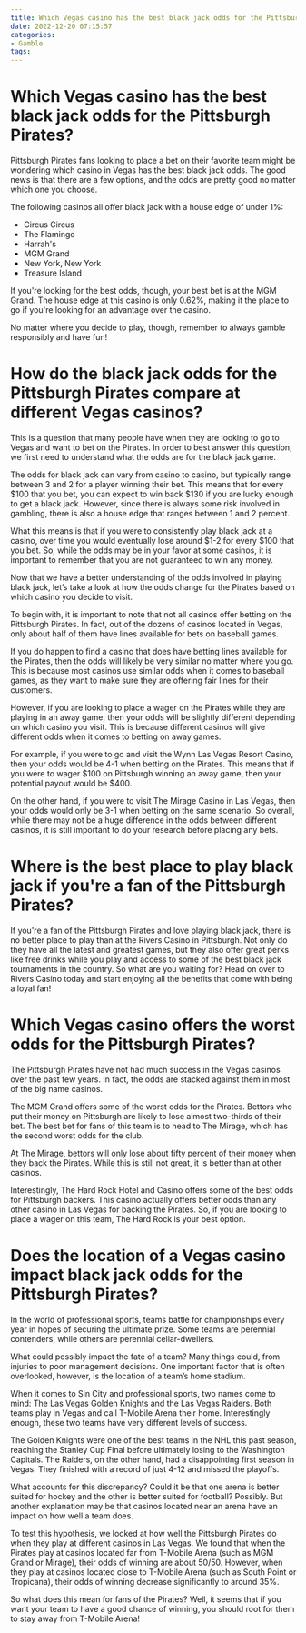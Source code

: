 ```yaml
---
title: Which Vegas casino has the best black jack odds for the Pittsburgh Pirates
date: 2022-12-20 07:15:57
categories:
- Gamble
tags:
---
```



#  Which Vegas casino has the best black jack odds for the Pittsburgh Pirates?

Pittsburgh Pirates fans looking to place a bet on their favorite team might be wondering which casino in Vegas has the best black jack odds. The good news is that there are a few options, and the odds are pretty good no matter which one you choose.

The following casinos all offer black jack with a house edge of under 1%:

- Circus Circus
- The Flamingo
- Harrah's
- MGM Grand
- New York, New York
- Treasure Island

If you're looking for the best odds, though, your best bet is at the MGM Grand. The house edge at this casino is only 0.62%, making it the place to go if you're looking for an advantage over the casino.

No matter where you decide to play, though, remember to always gamble responsibly and have fun!

#  How do the black jack odds for the Pittsburgh Pirates compare at different Vegas casinos?

This is a question that many people have when they are looking to go to Vegas and want to bet on the Pirates. In order to best answer this question, we first need to understand what the odds are for the black jack game. 

The odds for black jack can vary from casino to casino, but typically range between 3 and 2 for a player winning their bet. This means that for every $100 that you bet, you can expect to win back $130 if you are lucky enough to get a black jack. However, since there is always some risk involved in gambling, there is also a house edge that ranges between 1 and 2 percent. 

What this means is that if you were to consistently play black jack at a casino, over time you would eventually lose around $1-2 for every $100 that you bet. So, while the odds may be in your favor at some casinos, it is important to remember that you are not guaranteed to win any money. 

Now that we have a better understanding of the odds involved in playing black jack, let’s take a look at how the odds change for the Pirates based on which casino you decide to visit. 

To begin with, it is important to note that not all casinos offer betting on the Pittsburgh Pirates. In fact, out of the dozens of casinos located in Vegas, only about half of them have lines available for bets on baseball games. 

If you do happen to find a casino that does have betting lines available for the Pirates, then the odds will likely be very similar no matter where you go. This is because most casinos use similar odds when it comes to baseball games, as they want to make sure they are offering fair lines for their customers. 

However, if you are looking to place a wager on the Pirates while they are playing in an away game, then your odds will be slightly different depending on which casino you visit. This is because different casinos will give different odds when it comes to betting on away games. 

For example, if you were to go and visit the Wynn Las Vegas Resort Casino, then your odds would be 4-1 when betting on the Pirates. This means that if you were to wager $100 on Pittsburgh winning an away game, then your potential payout would be $400. 

On the other hand, if you were to visit The Mirage Casino in Las Vegas, then your odds would only be 3-1 when betting on the same scenario. So overall, while there may not be a huge difference in the odds between different casinos, it is still important to do your research before placing any bets.

# Where is the best place to play black jack if you're a fan of the Pittsburgh Pirates?

If you're a fan of the Pittsburgh Pirates and love playing black jack, there is no better place to play than at the Rivers Casino in Pittsburgh. Not only do they have all the latest and greatest games, but they also offer great perks like free drinks while you play and access to some of the best black jack tournaments in the country. So what are you waiting for? Head on over to Rivers Casino today and start enjoying all the benefits that come with being a loyal fan!

#  Which Vegas casino offers the worst odds for the Pittsburgh Pirates?

The Pittsburgh Pirates have not had much success in the Vegas casinos over the past few years. In fact, the odds are stacked against them in most of the big name casinos.

The MGM Grand offers some of the worst odds for the Pirates. Bettors who put their money on Pittsburgh are likely to lose almost two-thirds of their bet. The best bet for fans of this team is to head to The Mirage, which has the second worst odds for the club.

At The Mirage, bettors will only lose about fifty percent of their money when they back the Pirates. While this is still not great, it is better than at other casinos.

Interestingly, The Hard Rock Hotel and Casino offers some of the best odds for Pittsburgh backers. This casino actually offers better odds than any other casino in Las Vegas for backing the Pirates. So, if you are looking to place a wager on this team, The Hard Rock is your best option.

#  Does the location of a Vegas casino impact black jack odds for the Pittsburgh Pirates?

In the world of professional sports, teams battle for championships every year in hopes of securing the ultimate prize. Some teams are perennial contenders, while others are perennial cellar-dwellers.

What could possibly impact the fate of a team? Many things could, from injuries to poor management decisions. One important factor that is often overlooked, however, is the location of a team’s home stadium.

When it comes to Sin City and professional sports, two names come to mind: The Las Vegas Golden Knights and the Las Vegas Raiders. Both teams play in Vegas and call T-Mobile Arena their home. Interestingly enough, these two teams have very different levels of success.

The Golden Knights were one of the best teams in the NHL this past season, reaching the Stanley Cup Final before ultimately losing to the Washington Capitals. The Raiders, on the other hand, had a disappointing first season in Vegas. They finished with a record of just 4-12 and missed the playoffs.

What accounts for this discrepancy? Could it be that one arena is better suited for hockey and the other is better suited for football? Possibly. But another explanation may be that casinos located near an arena have an impact on how well a team does.

To test this hypothesis, we looked at how well the Pittsburgh Pirates do when they play at different casinos in Las Vegas. We found that when the Pirates play at casinos located far from T-Mobile Arena (such as MGM Grand or Mirage), their odds of winning are about 50/50. However, when they play at casinos located close to T-Mobile Arena (such as South Point or Tropicana), their odds of winning decrease significantly to around 35%.

So what does this mean for fans of the Pirates? Well, it seems that if you want your team to have a good chance of winning, you should root for them to stay away from T-Mobile Arena!